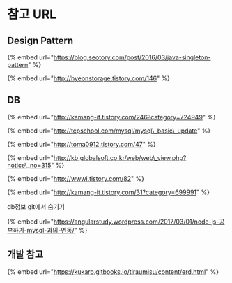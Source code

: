 # 참고 URL

## Design Pattern

{% embed url="https://blog.seotory.com/post/2016/03/java-singleton-pattern" %}

{% embed url="http://hyeonstorage.tistory.com/146" %}

## DB

{% embed url="http://kamang-it.tistory.com/246?category=724949" %}

{% embed url="http://tcpschool.com/mysql/mysql\_basic\_update" %}

{% embed url="http://toma0912.tistory.com/47" %}

{% embed url="http://kb.globalsoft.co.kr/web/web\_view.php?notice\_no=315" %}

{% embed url="http://wwwi.tistory.com/82" %}

{% embed url="http://kamang-it.tistory.com/31?category=699991" %}

db정보 git에서 숨기기

{% embed url="https://angularstudy.wordpress.com/2017/03/01/node-js-공부하기-mysql-과의-연동/" %}

## 개발 참고

{% embed url="https://kukaro.gitbooks.io/tiraumisu/content/erd.html" %}

